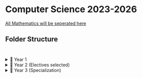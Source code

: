 # Computer Science 2023-2026

[All Mathematics will be seperated here](https://github.com/DylanPrinsloo/mathematics.git)

## **Folder Structure** <br><br>

<details>
  <summary>📂 Year 1</summary>
  <ul>
    <li>📂 Sem 1</li>
    <ul>
      <li>📄 CS1001: Introduction to Programming I</li>
      <li>📄 CS1002: Introduction to Programming II</li>
      <li>📄 CS1003: Computational Mathematics</li>
      <li>📄 CS1011: Object-Oriented Programming</li>
    </ul>
    <li>📂 Sem 2</li>
    <ul>
      <li>📄 CS1004: Discrete Mathematics</li>
      <li>📄 CS1012: Software Design and Development</li>
      <li>📄 CS1013: Dynamic Programming</li>
      <li>📄 CS1014: Agile Software Projects</li>
    </ul>
  </ul>
</details>

<details>
  <summary>📂 Year 2 (Electives selected)</summary>
  <ul>
    <li>📂 Sem 3</li>
    <ul>
      <li>📄 CS2001: Data Science</li>
      <li>📄 CS2002: Advanced Machine Learning</li>
      <li>📄 CS2003: Neural Networks and Deep Learning</li>
      <li>📄 CS2004: Artificial Intelligence Fundamentals</li>
    </ul>
    <li>📂 Sem 4</li>
    <ul>
      <li>📄 CS2005: Natural Language Processing</li>
      <li>📄 CS2006: Computer Vision</li>
      <li>📄 CS2007: Data Mining</li>
      <li>📄 CS2008: Reinforcement Learning</li>
    </ul>
  </ul>
</details>

<details>
  <summary>📂 Year 3 (Specialization)</summary>
  <ul>
    <li>📂 Sem 5</li>
    <ul>
      <li>📄 CS3001: Advanced Machine Learning Techniques</li>
      <li>📄 CS3002: Natural Language Generation</li>
      <li>📄 CS3003: AI for Healthcare</li>
      <li>📄 CS3004: AI and Autonomous Systems</li>
    </ul>
    <li>📂 Sem 6</li>
    <ul>
      <li>📄 CS3011: Cloud AI</li>
      <li>📄 CS3012: Advanced Robotics and AI</li>
      <li>📄 CS3013: AI for Business Intelligence</li>
      <li>📄 CS3014: AI in Data Analytics</li>
    </ul>
  </ul>
</details>






